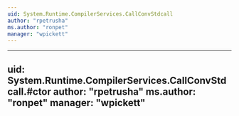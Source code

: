 ```yaml
---
uid: System.Runtime.CompilerServices.CallConvStdcall
author: "rpetrusha"
ms.author: "ronpet"
manager: "wpickett"
---
```


---
uid: System.Runtime.CompilerServices.CallConvStdcall.#ctor
author: "rpetrusha"
ms.author: "ronpet"
manager: "wpickett"
---
